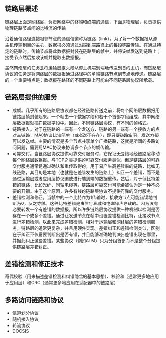## 链路层概述
链路层上面是网络层，负责网络中的终端和终端的通信，下面是物理层，负责提供物理链路节点间的比特流的传输

沿着通信路径连接相邻节点的通信信道称为链路（link）。为了将一个数据报从源主机传输到目的主机，数据报必须通过沿端到端路径上的每段链路传输。在通过特定的链路时，传输节点将此数据报封装在链路层的帧中，并将该帧发送到链路上；接受节点然后接收该帧并提取出数据报。

虽然网络层的任务是将运输层报文段从源主机端到端地传送到目的主机，而链路层协议的任务是将网络层的数据报通过路径中的单端链路节点到节点地传送。链路层的一个重要特点是：数据报在路径的不同链路上可能由不同链路层协议所承载。

## 链路层提供的服务
* 成帧。几乎所有的链路层协议都在经过链路传送之前，将每个网络层数据报用链路层帧封装起来。一个帧由一个数据字段和若干个首部字段组成，其中网络层数据报就插在数据字段中。因此，不同链路层协议，有不同的帧格式。
* 链路接入。对于在链路的一端有一个发送方、链路的另一端有一个接收方的点对点链路，MAC协议比较简单（或者说不存在），即只要链路空闲，发送方都可以发送帧。主要的情况是多个节点共享单个广播链路，这就是所谓的多路访问问题，需要用MAC协议来协调多个节点的帧传输。
* 可靠交付。当链路层协议提供可靠交付服务时，它保证无差错地经链路层移动每个网络层数据报。与TCP之类提供的可靠交付服务类似，但是链路层的可靠交付服务通常是通过确认和重传取得的，用于易产生高差错率的链路，比如无线链路，其目的是本地（也就是在差错发生的链路上）纠正一个差错，而不是通过运输层或者应用层协议迫使进行端到端的数据重传。然后，对于低比特差错的链路，比如光纤、同轴电缆等，链路层可靠交付可能会被认为是一种不必要的开销。由于这个原因，许多有线的链路层协议不提供可靠的交付服务。
* 差错检测和修正。当帧中的一个比特作为1传输时，接收方节点可能错误地判断为0，反之亦然。这种比特差错是由信号衰减和电磁噪声导致的。因为没有必要转发一个有差错的数据报，所以许多链路层协议提供一种机制以检测是否存在一个或多个差错。通过让发送节点在帧中设置差错检测比特，让接收节点进行差错检测，以此来完成差错检测。相对于运输层和网络层的差错检测服务，链路层的通常更复杂，并且用硬件实现。差错纠正和差错检测类似，区别在于纠正不仅需要判断出是否有错，并且能够准确地判决出差错出现在哪里，并据此纠正这些差错。某些协议（例如ATM）只为分组首部而不是整个分组提供链路层差错纠正。
## 差错检测和修正技术
奇偶校验（用来描述差错检测和纠错隐含的基本思想）、校验和（通常更多地应用于应用层）和CRC（通常更多地应用在适配器中的链路层）


## 多路访问链路和协议
* 信道划分协议
* 随机接入协议
* 轮流协议
* DOCSIS

